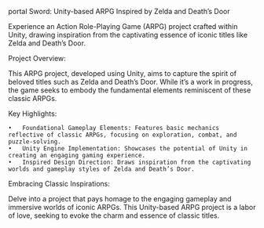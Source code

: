 portal Sword: Unity-based ARPG Inspired by Zelda and Death’s Door

Experience an Action Role-Playing Game (ARPG) project crafted within Unity, drawing inspiration from the captivating essence of iconic titles like Zelda and Death’s Door.

Project Overview:

This ARPG project, developed using Unity, aims to capture the spirit of beloved titles such as Zelda and Death’s Door. While it’s a work in progress, the game seeks to embody the fundamental elements reminiscent of these classic ARPGs.

Key Highlights:

	•	Foundational Gameplay Elements: Features basic mechanics reflective of classic ARPGs, focusing on exploration, combat, and puzzle-solving.
	•	Unity Engine Implementation: Showcases the potential of Unity in creating an engaging gaming experience.
	•	Inspired Design Direction: Draws inspiration from the captivating worlds and gameplay styles of Zelda and Death’s Door.

Embracing Classic Inspirations:

Delve into a project that pays homage to the engaging gameplay and immersive worlds of iconic ARPGs. This Unity-based ARPG project is a labor of love, seeking to evoke the charm and essence of classic titles.
